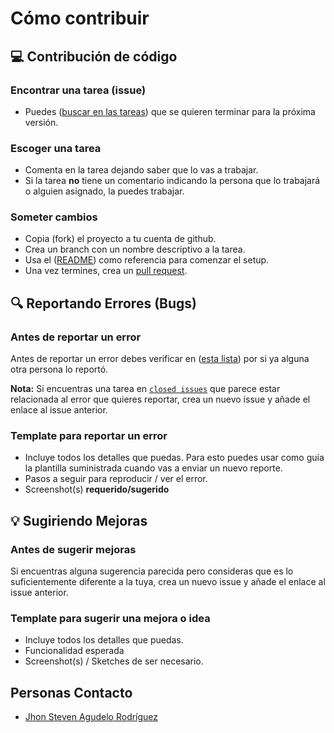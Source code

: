 # Cómo contribuir

## 💻 Contribución de código

### Encontrar una tarea (issue)

* Puedes ([buscar en las tareas](https://github.com/Yandall/pricepro-web/issues)) que se quieren terminar para la próxima versión. 
  
### Escoger una tarea
- Comenta en la tarea dejando saber que lo vas a trabajar. 
- Si la tarea **no** tiene un comentario indicando la persona que lo trabajará o alguien asignado, la puedes trabajar.

### Someter cambios
- Copia (fork) el proyecto a tu cuenta de github. 
- Crea un branch con un nombre descriptivo a la tarea.
- Usa el ([README](https://github.com/Yandall/pricepro-web/blob/main/README.md)) como referencia para comenzar el setup.
- Una vez termines, crea un [pull request](https://help.github.com/en/articles/creating-a-pull-request).

## 🔍 Reportando Errores (Bugs) 

### Antes de reportar un error

Antes de reportar un error debes verificar en ([esta lista](https://github.com/Yandall/pricepro-web/issues)) por si ya alguna otra persona lo reportó. 

**Nota:** Si encuentras una tarea en [`closed issues`](https://github.com/Yandall/pricepro-web/issues?q=is%3Aissue+is%3Aclosed) que parece estar relacionada al error que quieres reportar, crea un nuevo issue y añade el enlace al issue anterior. 

### Template para reportar un error
- Incluye todos los detalles que puedas.  Para esto puedes usar como guía la plantilla suministrada cuando vas a enviar un nuevo reporte.
- Pasos a seguir para reproducir / ver el error. 
- Screenshot(s) **requerido/sugerido**

## 💡 Sugiriendo Mejoras

### Antes de sugerir mejoras

Si encuentras alguna sugerencia parecida pero consideras que es lo suficientemente diferente a la tuya, crea un nuevo issue y añade el enlace al issue anterior. 

### Template para sugerir una mejora o idea
- Incluye todos los detalles que puedas.
- Funcionalidad esperada
- Screenshot(s) / Sketches de ser necesario. 

## Personas Contacto
- [Jhon Steven Agudelo Rodríguez](https://pricepro.vercel.app/)
